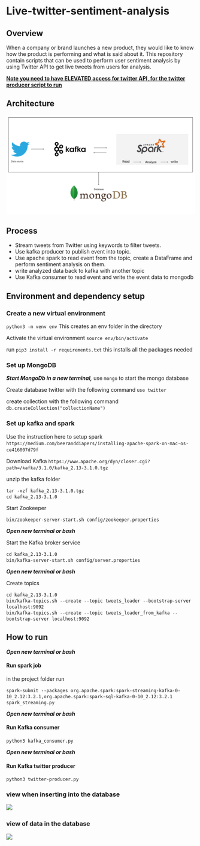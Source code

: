 # Live-twitter-sentiment-analysis

## Overview
When a company or brand launches a new product, they would like to know how the 
product is performing and what is said about it. This repository contain scripts that can be used
to perform user sentiment analysis by using Twitter API to get live tweets from users 
for analysis.

[**Note you need to have ELEVATED access for twitter API, for the twitter producer script to run**](https://developer.twitter.com/en/portal/products/elevated)

## Architecture
<img src="image/Architecture.png">

## Process
* Stream tweets from Twitter using keywords to filter tweets.
* Use kafka producer to publish event into topic.
* Use apache spark to read event from the topic, create a  DataFrame and perform sentiment analysis on them.
* write analyzed data back to kafka with another topic 
* Use Kafka consumer to read event and write the event data to mongodb

## Environment and dependency setup

### Create a new virtual environment
`python3 -m venv env`  This creates an env folder in the directory 

Activate the virtual environment `source env/bin/activate`

run ```pip3 install -r requirements.txt``` this installs all the packages needed

### Set up MongoDB
_**Start MongoDb in a new terminal,**_ use `mongo` to start the mongo database

Create database twitter with the following command `use twitter`

create collection with the following command `db.createCollection("collectionName")`
### Set up kafka and spark
Use the instruction here to setup spark 
```https://medium.com/beeranddiapers/installing-apache-spark-on-mac-os-ce416007d79f``` 


Download Kafka `https://www.apache.org/dyn/closer.cgi?path=/kafka/3.1.0/kafka_2.13-3.1.0.tgz` 

unzip the kafka folder 
```
tar -xzf kafka_2.13-3.1.0.tgz
cd kafka_2.13-3.1.0
```

Start Zookeeper
```
bin/zookeeper-server-start.sh config/zookeeper.properties
```

_**Open new terminal or bash**_ 

Start the Kafka broker service

```
cd kafka_2.13-3.1.0
bin/kafka-server-start.sh config/server.properties
```
_**Open new terminal or bash**_ 

Create topics
```
cd kafka_2.13-3.1.0
bin/kafka-topics.sh --create --topic tweets_loader --bootstrap-server localhost:9092
bin/kafka-topics.sh --create --topic tweets_loader_from_kafka --bootstrap-server localhost:9092
```

## How to run
_**Open new terminal or bash**_ 

#### Run spark job

in the project folder run
```
spark-submit --packages org.apache.spark:spark-streaming-kafka-0-10_2.12:3.2.1,org.apache.spark:spark-sql-kafka-0-10_2.12:3.2.1 spark_streaming.py
```



_**Open new terminal or bash**_ 
#### Run Kafka consumer
```
python3 kafka_consumer.py
```
_**Open new terminal or bash**_ 

#### Run Kafka twitter producer

```
python3 twitter-producer.py
```

### view when inserting into the database

<img src="image/preview_of_terminal.png">

### view of data in the database

<img src="image/data_in_mongo.png">
